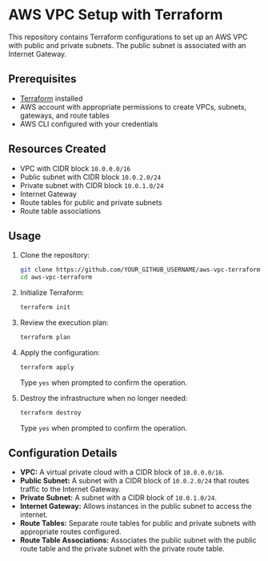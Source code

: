 


# AWS VPC Setup with Terraform

This repository contains Terraform configurations to set up an AWS VPC with public and private subnets. The public subnet is associated with an Internet Gateway.

## Prerequisites

- [Terraform](https://www.terraform.io/downloads.html) installed
- AWS account with appropriate permissions to create VPCs, subnets, gateways, and route tables
- AWS CLI configured with your credentials

## Resources Created

- VPC with CIDR block `10.0.0.0/16`
- Public subnet with CIDR block `10.0.2.0/24`
- Private subnet with CIDR block `10.0.1.0/24`
- Internet Gateway
- Route tables for public and private subnets
- Route table associations

## Usage

1. Clone the repository:

   ```sh
   git clone https://github.com/YOUR_GITHUB_USERNAME/aws-vpc-terraform.git
   cd aws-vpc-terraform
   ```

2. Initialize Terraform:

   ```sh
   terraform init
   ```

3. Review the execution plan:

   ```sh
   terraform plan
   ```

4. Apply the configuration:

   ```sh
   terraform apply
   ```

   Type `yes` when prompted to confirm the operation.

5. Destroy the infrastructure when no longer needed:

   ```sh
   terraform destroy
   ```

   Type `yes` when prompted to confirm the operation.

## Configuration Details

- **VPC:** A virtual private cloud with a CIDR block of `10.0.0.0/16`.
- **Public Subnet:** A subnet with a CIDR block of `10.0.2.0/24` that routes traffic to the Internet Gateway.
- **Private Subnet:** A subnet with a CIDR block of `10.0.1.0/24`.
- **Internet Gateway:** Allows instances in the public subnet to access the internet.
- **Route Tables:** Separate route tables for public and private subnets with appropriate routes configured.
- **Route Table Associations:** Associates the public subnet with the public route table and the private subnet with the private route table.

